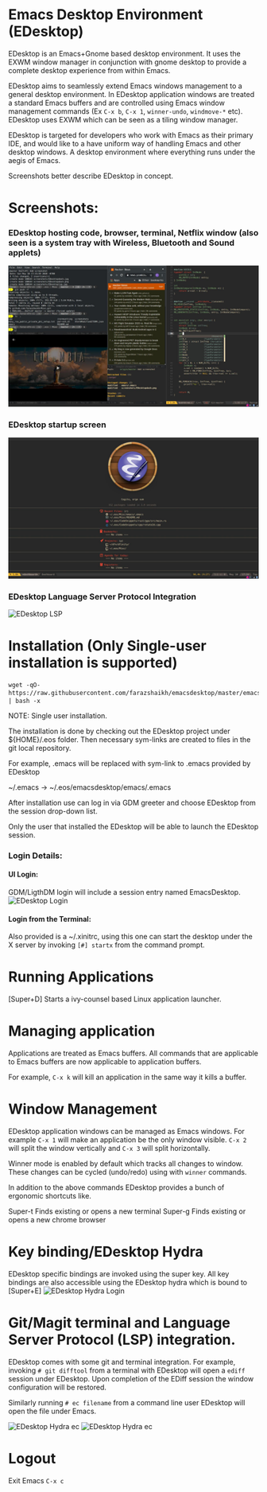 Emacs Desktop Environment (EDesktop)
====

EDesktop is an Emacs+Gnome based desktop environment.  It uses the EXWM
window manager in conjunction with gnome desktop to provide a complete
desktop experience from within Emacs.

EDesktop aims to seamlessly extend Emacs windows management to a
general desktop environment.  In EDesktop application windows are
treated a standard Emacs buffers and are controlled using Emacs window
management commands (Ex `C-x b`, `C-x 1`, `winner-undo`, `windmove-*`
etc). EDesktop uses EXWM which can be seen as a tiling window manager.

EDesktop is targeted for developers who work with Emacs as their
primary IDE, and would like to a have uniform way of handling Emacs
and other desktop windows.  A desktop environment where everything
runs under the aegis of Emacs.

Screenshots better describe EDesktop in concept.

# Screenshots:

### EDesktop hosting code, browser, terminal, Netflix window (also seen is a system tray with Wireless, Bluetooth and Sound applets)
![EDesktop Screenshot](https://github.com/farazshaikh/Misc/blob/master/screenshots/EDesktop.jpg)

### EDesktop startup screen
![EDesktop Screenshot](https://github.com/farazshaikh/Misc/blob/master/screenshots/EDesktopdash.jpg)

### EDesktop Language Server Protocol Integration
![EDesktop LSP](https://github.com/farazshaikh/emacsdesktop/blob/master/screenshots/EDesktoplsp.jpg)

# Installation (Only Single-user installation is supported)
```
wget -qO- https://raw.githubusercontent.com/farazshaikh/emacsdesktop/master/emacs/installexwm.sh | bash -x
```

NOTE: Single user installation.

The installation is done by checking out the EDesktop project under
${HOME}/.eos folder. Then necessary sym-links are created to files in
the git local repository.

For example, .emacs will be replaced with sym-link to .emacs provided by
EDesktop

~/.emacs -> ~/.eos/emacsdesktop/emacs/.emacs

After installation use can log in via GDM greeter and choose EDesktop
from the session drop-down list.

Only the user that installed the EDesktop will be able to launch the
EDesktop session.

### Login Details:
#### UI Login:

GDM/LigthDM login will include a session entry named EmacsDesktop.
![EDesktop Login](https://github.com/farazshaikh/emacsdesktop/blob/master/screenshots/EDesktoplogin.jpg)

#### Login from the Terminal:
Also provided is a ~/.xinitrc, using this one can start the desktop
under the X server by invoking `[#] startx` from the command prompt.

# Running Applications
  [Super+D] Starts a ivy-counsel based Linux application launcher.

# Managing application

  Applications are treated as Emacs buffers. All commands that are
applicable to Emacs buffers are now applicable to application buffers.

For example, `C-x k` will kill an application in the same way it kills a
buffer.

# Window Management

  EDesktop application windows can be managed as Emacs windows. For
  example `C-x 1` will make an application be the only window
  visible. `C-x 2` will split the window vertically and `C-x 3` will
  split horizontally.

  Winner mode is enabled by default which tracks all changes to
  window. These changes can be cycled (undo/redo) using with `winner`
  commands.

  In addition to the above commands EDesktop provides a bunch of ergonomic shortcuts like.

  Super-t  Finds existing or opens a new terminal
  Super-g  Finds existing or opens a new chrome browser

# Key binding/EDesktop Hydra

  EDesktop specific bindings are invoked using the super key. All key
  bindings are also accessible using the EDesktop hydra which is bound to [Super+E]
![EDesktop Hydra Login](https://github.com/farazshaikh/emacsdesktop/blob/master/screenshots/EDesktophydra.jpg)

# Git/Magit terminal and Language Server Protocol (LSP) integration.

  EDesktop comes with some git and terminal integration. For example,
invoking `# git difftool` from a terminal with EDesktop will open a
`ediff` session under EDesktop.  Upon completion of the EDiff session
the window configuration will be restored.

 Similarly running `# ec filename` from a command line user EDesktop
 will open the file under Emacs.

![EDesktop Hydra ec](https://github.com/farazshaikh/emacsdesktop/blob/master/screenshots/EDesktopec.jpg)
![EDesktop Hydra ec](https://github.com/farazshaikh/emacsdesktop/blob/master/screenshots/EDesktopdiff.jpg)

# Logout
  Exit Emacs `C-x c`

<!-- LocalWords: EDesktop -->
